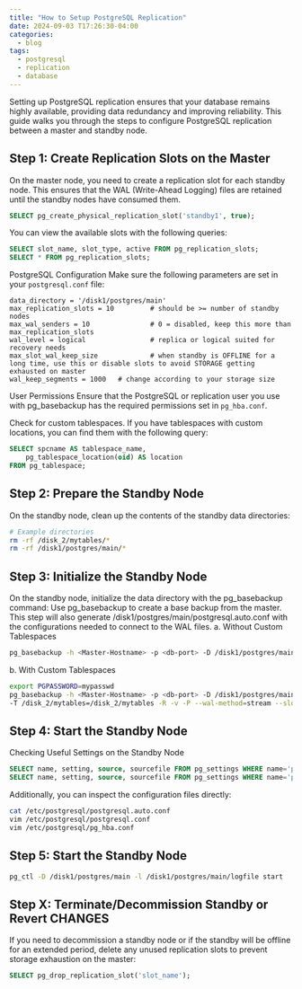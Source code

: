 ```yaml
---
title: "How to Setup PostgreSQL Replication"
date: 2024-09-03 T17:26:30-04:00
categories:
  - blog
tags:
  - postgresql
  - replication
  - database
---
```


Setting up PostgreSQL replication ensures that your database remains highly available, providing data redundancy and improving reliability. This guide walks you through the steps to configure PostgreSQL replication between a master and standby node.

## Step 1: Create Replication Slots on the Master

On the master node, you need to create a replication slot for each standby node. This ensures that the WAL (Write-Ahead Logging) files are retained until the standby nodes have consumed them.

```sql
SELECT pg_create_physical_replication_slot('standby1', true);
```

You can view the available slots with the following queries:
```sql
SELECT slot_name, slot_type, active FROM pg_replication_slots;
SELECT * FROM pg_replication_slots;
```

PostgreSQL Configuration
Make sure the following parameters are set in your `postgresql.conf` file:

```
data_directory = '/disk1/postgres/main'
max_replication_slots = 10         # should be >= number of standby nodes
max_wal_senders = 10               # 0 = disabled, keep this more than max_replication_slots
wal_level = logical                # replica or logical suited for recovery needs
max_slot_wal_keep_size             # when standby is OFFLINE for a long time, use this or disable slots to avoid STORAGE getting exhausted on master
wal_keep_segments = 1000   # change according to your storage size
```

User Permissions
Ensure that the PostgreSQL or replication user you use with pg_basebackup has the required permissions set in `pg_hba.conf`.

Check for custom tablespaces.
If you have tablespaces with custom locations, you can find them with the following query:

```sql
SELECT spcname AS tablespace_name,
    pg_tablespace_location(oid) AS location
FROM pg_tablespace;
```

##  Step 2: Prepare the Standby Node
On the standby node, clean up the contents of the standby data directories:

```bash
# Example directories
rm -rf /disk_2/mytables/*
rm -rf /disk1/postgres/main/*
```

## Step 3: Initialize the Standby Node

On the standby node, initialize the data directory with the pg_basebackup command:
Use pg_basebackup to create a base backup from the master. This step will also generate /disk1/postgres/main/postgresql.auto.conf with the configurations needed to connect to the WAL files.
a. Without Custom Tablespaces
```bash
pg_basebackup -h <Master-Hostname> -p <db-port> -D /disk1/postgres/main -U postgres -R -v -P --wal-method=stream --slot <slot_name>
```

b. With Custom Tablespaces
```bash
export PGPASSWORD=mypasswd
pg_basebackup -h <Master-Hostname> -p <db-port> -D /disk1/postgres/main -U postgres \
-T /disk_2/mytables=/disk_2/mytables -R -v -P --wal-method=stream --slot <slot_name>
```

## Step 4: Start the Standby Node

Checking Useful Settings on the Standby Node
```sql
SELECT name, setting, source, sourcefile FROM pg_settings WHERE name='primary_conninfo';
SELECT name, setting, source, sourcefile FROM pg_settings WHERE name='primary_slot_name';
```

Additionally, you can inspect the configuration files directly:

```bash
cat /etc/postgresql/postgresql.auto.conf           
vim /etc/postgresql/postgresql.conf
vim /etc/postgresql/pg_hba.conf
```

## Step 5: Start the Standby Node

```bash
pg_ctl -D /disk1/postgres/main -l /disk1/postgres/main/logfile start
```

## Step X: Terminate/Decommission Standby or Revert CHANGES

If you need to decommission a standby node or if the standby will be offline for an extended period, delete any unused replication slots to prevent storage exhaustion on the master:
```sql
SELECT pg_drop_replication_slot('slot_name');
````  
